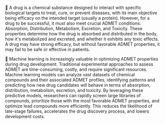 
💊 A drug is a chemical substance designed to interact with specific biological targets to treat, cure, or prevent diseases, with its main objective being efficacy on the intended target (usually a protein). However, for a drug to be successful, it must also meet crucial ADMET conditions: Absorption, Distribution, Metabolism, Excretion, and Toxicity. These properties determine how the drug is absorbed and distributed in the body, how it's metabolized and excreted, and whether it exhibits any toxic effects. A drug may have strong efficacy, but without favorable ADMET properties, it may fail to be safe or effective in patients.

🤖 Machine learning is increasingly valuable in optimizing ADMET properties during drug development. Traditional experimental approaches to assess ADMET are time-consuming, costly, and require significant resources. Machine learning models can analyze vast datasets of chemical compounds and their associated ADMET profiles, identifying patterns and predicting how new drug candidates will behave in terms of absorption, distribution, metabolism, excretion, and toxicity. By leveraging these predictive models, researchers can rapidly screen large libraries of compounds, prioritize those with the most favorable ADMET properties, and optimize lead compounds more efficiently. This reduces the likelihood of late-stage failures, accelerates the drug discovery process, and lowers development costs.

